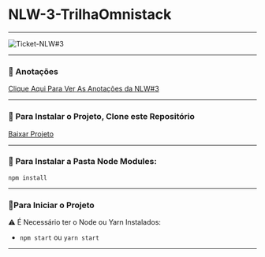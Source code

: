 # NLW-3-TrilhaOmnistack
***
![Ticket-NLW#3](https://github.com/miguelhp373/NLW-3-TrilhaOmnistack/blob/main/ticket-nlw%233.jpeg)
***
### :bookmark_tabs: Anotações
[Clique Aqui Para Ver As Anotações da NLW#3](https://github.com/miguelhp373/NLW-3-TrilhaOmnistack/blob/main/Comandos.md)
***
### :beginner: Para Instalar o Projeto, Clone este Repositório 
[Baixar Projeto](https://github.com/miguelhp373/NLW-3-TrilhaOmnistack/archive/main.zip)
***
### :triangular_flag_on_post: Para Instalar a Pasta Node Modules:
`npm install`
***
### :checkered_flag:Para Iniciar o Projeto
:warning: É Necessário ter o Node ou Yarn Instalados:
- `npm start` ou `yarn start`
***
